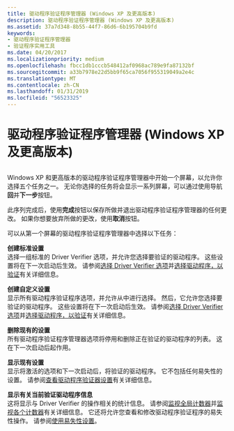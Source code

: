 ```yaml
---
title: 驱动程序验证程序管理器 (Windows XP 及更高版本)
description: 驱动程序验证程序管理器 (Windows XP 及更高版本)
ms.assetid: 37a7d348-8b55-44f7-86d6-6b195704b9fd
keywords:
- 驱动程序验证程序管理器
- 验证程序实用工具
ms.date: 04/20/2017
ms.localizationpriority: medium
ms.openlocfilehash: fbcc1db1cccb548412af0968ac789e9fa87132bf
ms.sourcegitcommit: a33b7978e22d5bb9f65ca7056f955319049a2e4c
ms.translationtype: MT
ms.contentlocale: zh-CN
ms.lasthandoff: 01/31/2019
ms.locfileid: "56523325"
---
```

# <a name="driver-verifier-manager-windows-xp-and-later"></a>驱动程序验证程序管理器 (Windows XP 及更高版本)


## <span id="ddk_driver_verifier_manager_windows_xp_and_later__tools"></span><span id="DDK_DRIVER_VERIFIER_MANAGER_WINDOWS_XP_AND_LATER__TOOLS"></span>


Windows XP 和更高版本的驱动程序验证程序管理器中开始一个屏幕，以允许你选择五个任务之一。 无论你选择的任务将会显示一系列屏幕，可以通过使用导航**回**并**下一步**按钮。

此序列完成后，使用**完成**按钮以保存所做并退出驱动程序验证程序管理器的任何更改。 如果你想要放弃所做的更改，使用**取消**按钮。

可以从第一个屏幕的驱动程序验证程序管理器中选择以下任务：

<span id="Create_standard_settings_______"></span><span id="create_standard_settings_______"></span><span id="CREATE_STANDARD_SETTINGS_______"></span>**创建标准设置**   
选择一组标准的 Driver Verifier 选项，并允许您选择要验证的驱动程序。 这些设置将在下一次启动后生效。 请参阅[选择 Driver Verifier 选项](selecting-driver-verifier-options.md)并[选择驱动程序，以验证](selecting-drivers-to-be-verified.md)有关详细信息。

<span id="Create_custom_settings_______"></span><span id="create_custom_settings_______"></span><span id="CREATE_CUSTOM_SETTINGS_______"></span>**创建自定义设置**   
显示所有驱动程序验证程序选项，并允许从中进行选择。 然后，它允许您选择要验证的驱动程序。 这些设置将在下一次启动后生效。 请参阅[选择 Driver Verifier 选项](selecting-driver-verifier-options.md)并[选择驱动程序，以验证](selecting-drivers-to-be-verified.md)有关详细信息。

<span id="Delete_existing_settings_______"></span><span id="delete_existing_settings_______"></span><span id="DELETE_EXISTING_SETTINGS_______"></span>**删除现有的设置**   
所有驱动程序验证程序管理器选项将停用和删除正在验证的驱动程序的列表。 这在下一次启动后起作用。

<span id="Display_existing_settings_______"></span><span id="display_existing_settings_______"></span><span id="DISPLAY_EXISTING_SETTINGS_______"></span>**显示现有设置**   
显示将激活的选项和下一次启动后，将验证的驱动程序。 它不包括任何易失性的设置。 请参阅[查看驱动程序验证器设置](viewing-driver-verifier-settings.md)有关详细信息。

<span id="Display_information_about_the_currently-verified_drivers_______"></span><span id="display_information_about_the_currently-verified_drivers_______"></span><span id="DISPLAY_INFORMATION_ABOUT_THE_CURRENTLY-VERIFIED_DRIVERS_______"></span>**显示有关当前验证驱动程序信息**   
这将显示与 Driver Verifier 的操作相关的统计信息。 请参阅[监视全局计数器](monitoring-global-counters.md)并[监视各个计数器](monitoring-individual-counters.md)有关详细信息。 它还将允许您查看和修改驱动程序验证程序的易失性操作。 请参阅[使用易失性设置](using-volatile-settings.md)。

 

 





